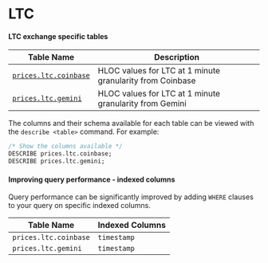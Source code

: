 # LTC

#### LTC exchange specific tables

| Table Name                                      | Description                                               |
| ----------------------------------------------- | --------------------------------------------------------- |
| [`prices.ltc.coinbase`](prices.ltc.coinbase.md) | HLOC values for LTC at 1 minute granularity from Coinbase |
| [`prices.ltc.gemini`](prices.ltc.gemini.md)     | HLOC values for LTC at 1 minute granularity from Gemini   |

The columns and their schema available for each table can be viewed with the `describe <table>` command. For example:

```sql
/* Show the columns available */
DESCRIBE prices.ltc.coinbase;
DESCRIBE prices.ltc.gemini;
```

#### Improving query performance - indexed columns

Query performance can be significantly improved by adding `WHERE` clauses to your query on specific indexed columns.

| Table Name            | Indexed Columns |
| --------------------- | --------------- |
| `prices.ltc.coinbase` | `timestamp`     |
| `prices.ltc.gemini`   | `timestamp`     |
